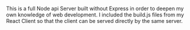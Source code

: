 This is a full Node api Server built without Express in order to deepen my own knowledge of web development. I included the build.js files from my React Client so that the client can be served directly by the same server.
